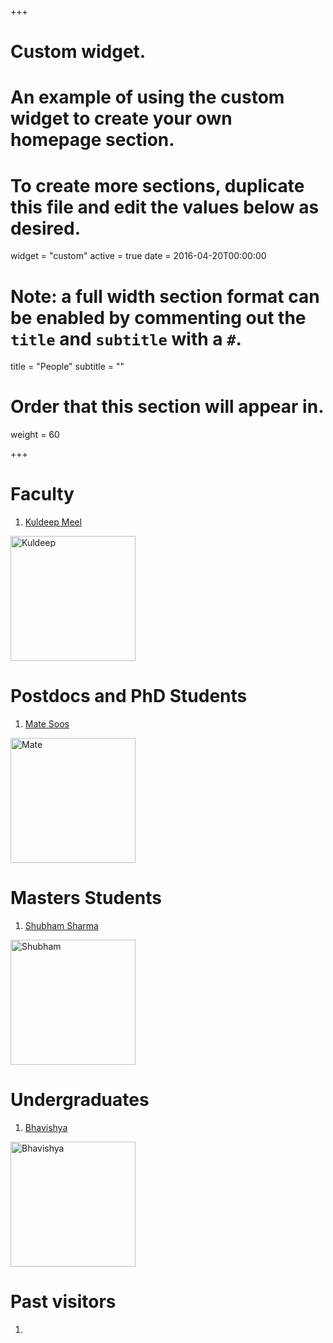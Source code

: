 +++
# Custom widget.
# An example of using the custom widget to create your own homepage section.
# To create more sections, duplicate this file and edit the values below as desired.
widget = "custom"
active = true
date = 2016-04-20T00:00:00

# Note: a full width section format can be enabled by commenting out the `title` and `subtitle` with a `#`.
title = "People"
subtitle = ""

# Order that this section will appear in.
weight = 60

+++

# **Faculty**
1. [Kuldeep Meel](http://www.comp.nus.edu.sg/~meel/)


<img src="/img/Kuldeep.jpg" alt="Kuldeep" style="width: 200px;"/>

# **Postdocs and PhD Students**
 
1. [Mate Soos](http://www.msoos.org/)

<img src="/img/Mate.jpg" alt="Mate" style="width: 200px;"/>

# **Masters Students**
1. [Shubham Sharma](http://home.iitk.ac.in/~smsharma/)


<img src="/img/Shubham.jpg" alt="Shubham" style="width: 200px;"/>

# **Undergraduates**
1. [Bhavishya](http://home.iitk.ac.in/~bhavish/)


<img src="/img/Bhavishya.png" alt="Bhavishya" style="width: 200px;"/>


# **Past visitors**
1.




